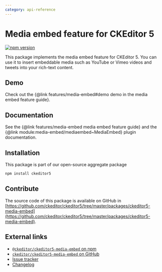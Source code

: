 ```yaml
---
category: api-reference
---
```


# Media embed feature for CKEditor&nbsp;5

[![npm version](https://badge.fury.io/js/%40ckeditor%2Fckeditor5-media-embed.svg)](https://www.npmjs.com/package/@ckeditor/ckeditor5-media-embed)

This package implements the media embed feature for CKEditor&nbsp;5. You can use it to insert embeddable media such as YouTube or Vimeo videos and tweets into your rich-text content.

## Demo

Check out the {@link features/media-embed#demo demo in the media embed feature guide}.

## Documentation

See the {@link features/media-embed media embed feature guide} and the {@link module:media-embed/mediaembed~MediaEmbed} plugin documentation.

## Installation

This package is part of our open-source aggregate package

```bash
npm install ckeditor5
```

## Contribute

The source code of this package is available on GitHub in [https://github.com/ckeditor/ckeditor5/tree/master/packages/ckeditor5-media-embed](https://github.com/ckeditor/ckeditor5/tree/master/packages/ckeditor5-media-embed).

## External links

* [`@ckeditor/ckeditor5-media-embed` on npm](https://www.npmjs.com/package/@ckeditor/ckeditor5-media-embed)
* [`ckeditor/ckeditor5-media-embed` on GitHub](https://github.com/ckeditor/ckeditor5/tree/master/packages/ckeditor5-media-embed)
* [Issue tracker](https://github.com/ckeditor/ckeditor5/issues)
* [Changelog](https://github.com/ckeditor/ckeditor5/blob/master/CHANGELOG.md)
